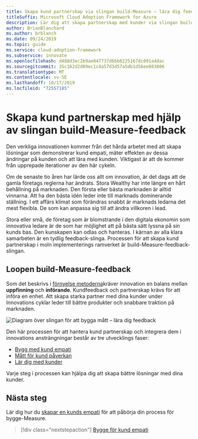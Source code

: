 ```yaml
---
title: Skapa kund partnerskap via slingan build-Measure – lära dig feedback
titleSuffix: Microsoft Cloud Adoption Framework for Azure
description: Lär dig att skapa partnerskap med kunder via slingan build-Measure – lära dig feedback.
author: BrianBlanchard
ms.author: brblanch
ms.date: 09/24/2019
ms.topic: guide
ms.service: cloud-adoption-framework
ms.subservice: innovate
ms.openlocfilehash: d488d3ec2b9ae047737d6bb8225167dc091a4dac
ms.sourcegitcommit: 35c162d2d09ec1c4a57d3d57a5db1d56ee883806
ms.translationtype: MT
ms.contentlocale: sv-SE
ms.lasthandoff: 10/17/2019
ms.locfileid: "72557185"
---
```

# <a name="create-customer-partnerships-through-the-build-measure-learn-feedback-loop"></a>Skapa kund partnerskap med hjälp av slingan build-Measure-feedback

Den verkliga innovationen kommer från det hårda arbetet med att skapa lösningar som demonstrerar kund empati, mäter effekten av dessa ändringar på kunden och att lära med kunden. Viktigast är att de kommer från upprepade iterationer av den här cykeln.

Om de senaste tio åren har lärde oss allt om innovation, är det dags att de gamla företags reglerna har ändrats. Stora Wealthy har inte längre en hårt behållning på marknaden. Den första eller bästa marknaden är alltid vinnarna. Att ha den bästa idén leder inte till marknads dominerande ställning. I ett affärs klimat som förändras snabbt är marknads ledarna det mest flexibla. De som kan anpassa sig till att ändra villkoren i lead.

Stora eller små, de företag som är blomstrande i den digitala ekonomin som innovativa ledare är de som har möjlighet att på bästa sätt lyssna på sin kunds bas. Den kunskapen kan odlas och hanteras. I kärnan av alla klara samarbeten är en tydlig feedback-slinga. Processen för att skapa kund partnerskap i moln implementerings ramverket är build-Measure-feedback-slingan.

## <a name="the-build-measure-learn-feedback-loop"></a>Loopen build-Measure-feedback

Som det beskrivs i [förnyelse metoderna](./index.md)kräver innovation en balans mellan **uppfinning** och **införande**.
Kundfeedback och partnerskap krävs för att införa en enhet. Att skapa starka partner med dina kunder under Innovations cyklar leder till bättre produkter och snabbare traktion på marknaden.

![Diagram över slingan för att bygga mått – lära dig feedback](../../_images/innovate/bml-feedback-loop.png)

Den här processen för att hantera kund partnerskap och integrera dem i innovations ansträngningar består av tre utvecklings faser:

- [Bygg med kund empati](./build.md)
- [Mått för kund påverkan](./measure.md)
- [Lär dig med kunder](./learn.md)

Varje steg i processen kan hjälpa dig att skapa bättre lösningar med dina kunder.

## <a name="next-steps"></a>Nästa steg

Lär dig hur du [skapar en kunds empati](./build.md) för att påbörja din process för bygge-Measure.

> [!div class="nextstepaction"]
> [Bygge för kund empati](./build.md)
